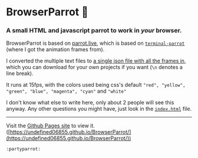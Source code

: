 # BrowserParrot :parrot:
### A small HTML and javascript parrot to work in _your_ browser.

BrowserParrot is based on [parrot.live](parrot.live), which is based on [`terminal-parrot`](https://github.com/jmhobbs/terminal-parrot) (where I got the animation frames from).

I converted the multiple text files to [a single json file with all the frames in](https://github.com/undefined06855/BrowserParrot/blob/cb7217ebd1d7159acbd47578cce319eff5fbad2b/frames.json), which you can download for your own projects if you want (`\n` denotes a line break).

It runs at 15fps, with the colors used being css's default `"red", "yellow", "green", "blue", "magenta", "cyan"` and `"white"`

I don't know what else to write here, only about 2 people will see this anyway.
Any other questions you might have, just look in the [`index.html`](https://github.com/undefined06855/BrowserParrot/blob/cb7217ebd1d7159acbd47578cce319eff5fbad2b/index.html) file.

---

Visit the [Github Pages site](https://undefined06855.github.io/BrowserParrot/) to view it. ([https://undefined06855.github.io/BrowserParrot/](https://undefined06855.github.io/BrowserParrot/))

`:partyparrot:`
